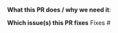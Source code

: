 <!-- please add an icon to the title of this PR -->
<!-- the icon will be either 💥 (major or breaking changes), ✨ (feature additions), 🐛 (patch and bugfixes), 📖 (documentation or proposals), or 🛠️ (other things) -->

**What this PR does / why we need it**:

**Which issue(s) this PR fixes**  <!-- optional, in `fixes #<issue number>(, fixes #<issue_number>, ...)` format, will close the issue(s) when PR gets merged -->
Fixes #
